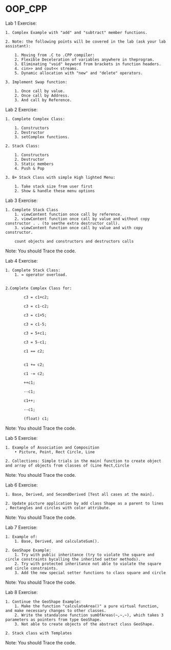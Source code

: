 # OOP_CPP

Lab 1 Exercise:

	1. Complex Example with "add" and "subtract" member functions.

	2. Note: the following points will be covered in the lab (ask your lab assistant):

		1. Moving from .C to .CPP compiler:
		2. Flexible Deceleration of variables anywhere in theprogram.
		3. Eliminating "void" keyword from brackets in function headers.
		4. cin>> and cout<< streams.
		5. Dynamic allocation with "new" and "delete" operators.

	3. Implement Swap function:

		1. Once call by value.
		2. Once call by Address.
		3. And call by Reference.

Lab 2 Exercise:

	1. Complete Complex Class:

		1. Constructors
		2. Destructor
		3. setComplex functions.

	2. Stack Class:

		1. Constructors
		2. Destructor
		3. Static members
		4. Push & Pop

	3. B+ Stack Class with simple High lighted Menu:

		1. Take stack size from user first
		2. Show & handle these menu options



Lab 3 Exercise:

	1. Complete Stack Class
		1. viewContent function once call by reference.
		2. viewContent function once call by value and without copy constructor . . (to seethe extra destructor call).
		3. viewContent function once call by value and with copy constructor.

		count objects and constructors and destructors calls

Note: You should Trace the code.


Lab 4 Exercise:


	1. Complete Stack Class:
		1. = operator overload.


	2.Complete Complex Class for:

			c3 = c1+c2;

			c3 = c1-c2;

			c3 = c1+5;

			c3 = c1-5;

			c3 = 5+c1;

			c3 = 5-c1;

			c1 == c2;


			c1 += c2;

			c1 -= c2;

			++c1;

			--c1;

			c1++;

			--c1;

			(float) c1;
	
Note: You should Trace the code.


Lab 5 Exercise:

	1. Example of Association and Composition
		• Picture, Point, Rect Circle, Line

	2. Collections: Simple trials in the main( function to create object and array of objects from classes of (Line Rect,Circle

Note: You should Trace the code.


Lab 6 Exercise:
	
	1. Base, Derived, and SecondDerived [Test all cases at the main].
	
	2. Update picture application by add class Shape as a parent to lines , Rectangles and circles with color attribute.
	
Note: You should Trace the code.

	
Lab 7 Exercise:

	1. Example of:
		1. Base, Derived, and calculateSum().
	
	2. GeoShape Example:
		1. Try with public inheritance (try to violate the square and circle constraints bycalling the inherited setter methods).
		2. Try with protected inheritance not able to violate the square and circle constraints.
		3. Add the new special setter functions to class square and circle

Note: You should Trace the code.


Lab 8 Exercise:

	1. Continue the GeoShape Example:
		1. Make the function "calculateArea()" a pure virtual function, and make necessary changes to other classes.
		2. Write the standalone function sumOfAreas(~,~,~), which takes 3 parameters as pointers from type GeoShape.
		3. Not able to create objects of the abstract class GeoShape.
	
	2. Stack class with Templates
	
Note: You should Trace the code.

